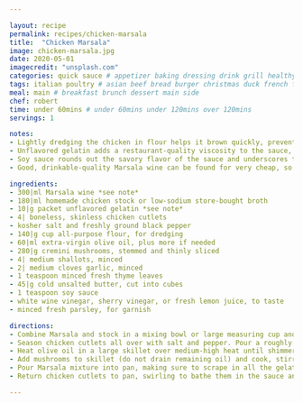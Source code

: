```yaml
---

layout: recipe
permalink: recipes/chicken-marsala 
title:  "Chicken Marsala"
image: chicken-marsala.jpg 
date: 2020-05-01
imagecredit: "unsplash.com" 
categories: quick sauce # appetizer baking dressing drink grill healthyish marinade oven pickling quick raw salad sandwich sauce snack soup
tags: italian poultry # asian beef bread burger christmas duck french fruit indian italian mexican nuts pasta pork poultry rice seafood thanksgiving vegetarian
meal: main # breakfast brunch dessert main side
chef: robert 
time: under 60mins # under 60mins under 120mins over 120mins
servings: 1 

notes:
- Lightly dredging the chicken in flour helps it brown quickly, prevents it from overcooking, and also gives it a silky, velvety texture.
- Unflavored gelatin adds a restaurant-quality viscosity to the sauce, making it rich and glaze-like.
- Soy sauce rounds out the savory flavor of the sauce and underscores the mushrooms perfectly.
- Good, drinkable-quality Marsala wine can be found for very cheap, so please try to avoid Marsala "cooking" wine (which has added salt and preservatives and doesn't taste nearly as good), if at all possible. If you can't find it, just use any good quality sweet white wine.

ingredients:
- 300|ml Marsala wine *see note*
- 180|ml homemade chicken stock or low-sodium store-bought broth
- 10|g packet unflavored gelatin *see note*
- 4| boneless, skinless chicken cutlets
- kosher salt and freshly ground black pepper
- 140|g cup all-purpose flour, for dredging
- 60|ml extra-virgin olive oil, plus more if needed
- 280|g cremini mushrooms, stemmed and thinly sliced
- 4| medium shallots, minced
- 2| medium cloves garlic, minced
- 1 teaspoon minced fresh thyme leaves
- 45|g cold unsalted butter, cut into cubes
- 1 teaspoon soy sauce
- white wine vinegar, sherry vinegar, or fresh lemon juice, to taste
- minced fresh parsley, for garnish

directions:
- Combine Marsala and stock in a mixing bowl or large measuring cup and sprinkle gelatin all over surface. Set aside.
- Season chicken cutlets all over with salt and pepper. Pour a roughly 1/2-inch layer of flour into a wide, shallow bowl. Dredge each cutlet in flour, tap off excess, and transfer to clean plate.
- Heat olive oil in a large skillet over medium-high heat until shimmering. Working in batches if necessary, add chicken and cook, turning once, until browned on both sides, about 3 minutes per side. Using a slotted spatula, transfer to paper towels to drain.
- Add mushrooms to skillet (do not drain remaining oil) and cook, stirring frequently, until mushrooms have released their juices and browned well, about 10 minutes. Add shallots, garlic, and thyme and cook, stirring, until shallots are translucent, about 2 minutes. Add more oil if pan seems too dry at any point.
- Pour Marsala mixture into pan, making sure to scrape in all the gelatin. Bring to a boil, whisking and scraping up any browned bits from bottom of pan, until liquids are reduced by about three-quarters. Add butter and soy sauce and whisk constantly until emulsified and sauce takes on the consistency of heavy cream. Season with salt and pepper. Taste sauce and adjust with a small amount of vinegar or lemon juice, as needed.
- Return chicken cutlets to pan, swirling to bathe them in the sauce and warm them through. If the sauce begins to break at any point, swirl in a splash of water to bring it back together. Transfer to a warmed serving plate, spooning sauce all over chicken. Garnish with parsley and serve.

--- 
```

